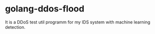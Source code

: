 # golang-ddos-flood
It is a DDoS test util programm for my IDS system with machine learning detection.
